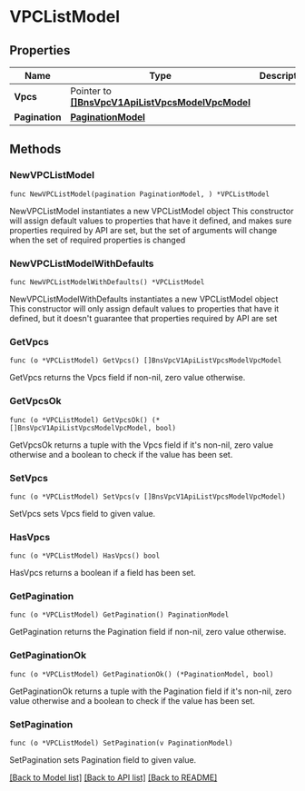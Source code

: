 # VPCListModel

## Properties

Name | Type | Description | Notes
------------ | ------------- | ------------- | -------------
**Vpcs** | Pointer to [**[]BnsVpcV1ApiListVpcsModelVpcModel**](BnsVpcV1ApiListVpcsModelVpcModel.md) |  | [optional] 
**Pagination** | [**PaginationModel**](PaginationModel.md) |  | 

## Methods

### NewVPCListModel

`func NewVPCListModel(pagination PaginationModel, ) *VPCListModel`

NewVPCListModel instantiates a new VPCListModel object
This constructor will assign default values to properties that have it defined,
and makes sure properties required by API are set, but the set of arguments
will change when the set of required properties is changed

### NewVPCListModelWithDefaults

`func NewVPCListModelWithDefaults() *VPCListModel`

NewVPCListModelWithDefaults instantiates a new VPCListModel object
This constructor will only assign default values to properties that have it defined,
but it doesn't guarantee that properties required by API are set

### GetVpcs

`func (o *VPCListModel) GetVpcs() []BnsVpcV1ApiListVpcsModelVpcModel`

GetVpcs returns the Vpcs field if non-nil, zero value otherwise.

### GetVpcsOk

`func (o *VPCListModel) GetVpcsOk() (*[]BnsVpcV1ApiListVpcsModelVpcModel, bool)`

GetVpcsOk returns a tuple with the Vpcs field if it's non-nil, zero value otherwise
and a boolean to check if the value has been set.

### SetVpcs

`func (o *VPCListModel) SetVpcs(v []BnsVpcV1ApiListVpcsModelVpcModel)`

SetVpcs sets Vpcs field to given value.

### HasVpcs

`func (o *VPCListModel) HasVpcs() bool`

HasVpcs returns a boolean if a field has been set.

### GetPagination

`func (o *VPCListModel) GetPagination() PaginationModel`

GetPagination returns the Pagination field if non-nil, zero value otherwise.

### GetPaginationOk

`func (o *VPCListModel) GetPaginationOk() (*PaginationModel, bool)`

GetPaginationOk returns a tuple with the Pagination field if it's non-nil, zero value otherwise
and a boolean to check if the value has been set.

### SetPagination

`func (o *VPCListModel) SetPagination(v PaginationModel)`

SetPagination sets Pagination field to given value.



[[Back to Model list]](../README.md#documentation-for-models) [[Back to API list]](../README.md#documentation-for-api-endpoints) [[Back to README]](../README.md)


